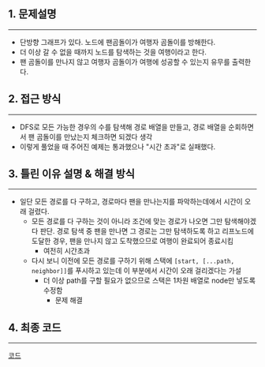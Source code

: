 ## 1. 문제설명

---

- 단방향 그래프가 있다. 노드에 팬곰돌이가 여행자 곰돌이를 방해한다.
- 더 이상 갈 수 없을 때까지 노드를 탐색하는 것을 여행이라고 한다.
- 팬 곰돌이를 만나지 않고 여행자 곰돌이가 여행에 성공할 수 있는지 유무를 출력한다.

## 2. 접근 방식

---

- DFS로 모든 가능한 경우의 수를 탐색해 경로 배열을 만들고, 경로 배열을 순회하면서 팬 곰돌이를 만났는지 체크하면 되겠다 생각
- 이렇게 풀었을 때 주어진 예제는 통과했으나 "시간 초과"로 실패했다.

## 3. 틀린 이유 설명 & 해결 방식

---

- 일단 모든 경로를 다 구하고, 경로마다 팬을 만나는지를 파악하는데에서 시간이 오래 걸렸다.
  - 모든 경로를 다 구하는 것이 아니라 조건에 맞는 경로가 나오면 그만 탐색해야겠다 판단. 경로 탐색 중 팬을 만나면 그 경로는 그만 탐색하도록 하고 리프노드에 도달한 경우, 팬을 만나지 않고 도착했으므로 여행이 완료되어 종료시킴
    - 여전히 시간초과
  - 다시 보니 이전에 모든 경로를 구하기 위해 스택에 `[start, [...path, neighbor]]`를 푸시하고 있는데 이 부분에서 시간이 오래 걸리겠다는 가설
    - 더 이상 path를 구할 필요가 없으므로 스택은 1차원 배열로 node만 넣도록 수정함
      - 문제 해결

## 4. 최종 코드

---

[코드](../boj25195_Yes-of-yes_DFS필터링.js)
